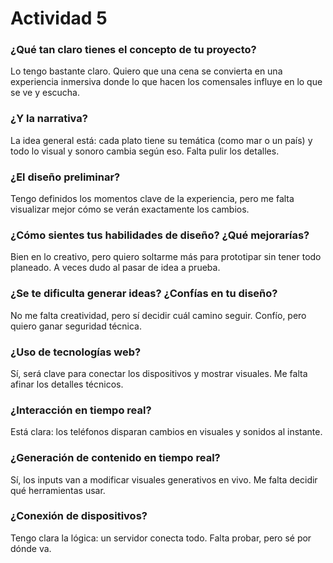 # Actividad 5

### ¿Qué tan claro tienes el concepto de tu proyecto?
Lo tengo bastante claro. Quiero que una cena se convierta en una experiencia inmersiva donde lo que hacen los comensales influye en lo que se ve y escucha.

### ¿Y la narrativa?
La idea general está: cada plato tiene su temática (como mar o un país) y todo lo visual y sonoro cambia según eso. Falta pulir los detalles.

### ¿El diseño preliminar?
Tengo definidos los momentos clave de la experiencia, pero me falta visualizar mejor cómo se verán exactamente los cambios.

### ¿Cómo sientes tus habilidades de diseño? ¿Qué mejorarías?
Bien en lo creativo, pero quiero soltarme más para prototipar sin tener todo planeado. A veces dudo al pasar de idea a prueba.

### ¿Se te dificulta generar ideas? ¿Confías en tu diseño?
No me falta creatividad, pero sí decidir cuál camino seguir. Confío, pero quiero ganar seguridad técnica.

### ¿Uso de tecnologías web?
Sí, será clave para conectar los dispositivos y mostrar visuales. Me falta afinar los detalles técnicos.

### ¿Interacción en tiempo real?
Está clara: los teléfonos disparan cambios en visuales y sonidos al instante.

### ¿Generación de contenido en tiempo real?
Sí, los inputs van a modificar visuales generativos en vivo. Me falta decidir qué herramientas usar.

### ¿Conexión de dispositivos?
Tengo clara la lógica: un servidor conecta todo. Falta probar, pero sé por dónde va.
